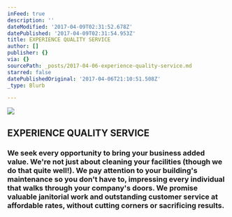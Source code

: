 ```yaml
---
inFeed: true
description: ''
dateModified: '2017-04-09T02:31:52.678Z'
datePublished: '2017-04-09T02:31:54.953Z'
title: EXPERIENCE QUALITY SERVICE
author: []
publisher: {}
via: {}
sourcePath: _posts/2017-04-06-experience-quality-service.md
starred: false
datePublishedOriginal: '2017-04-06T21:10:51.508Z'
_type: Blurb

---
```

![](https://imgflo.herokuapp.com/graph/2b2431f8e7ba7b0/83ae840c194cccf743e7a91e31ca23e5/croprotate.png?cropheight=786&cropwidth=783&degrees=0&input=https%3A%2F%2Fthe-grid-user-content.s3-us-west-2.amazonaws.com%2Fd0c4f1a9-362d-4712-9e28-f10fcbd4ad52.png&x=5&y=213)

## EXPERIENCE QUALITY SERVICE

### We seek every opportunity to bring your business added value. We're not just about cleaning your facilities (though we do that quite well!). We pay attention to your building's maintenance so you don't have to, impressing every individual that walks through your company's doors. We promise valuable janitorial work and outstanding customer service at affordable rates, without cutting corners or sacrificing results.